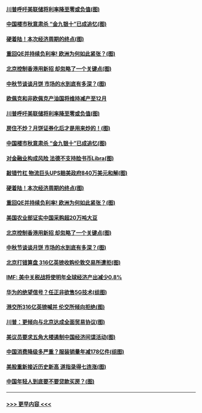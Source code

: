 #### [川普呼吁美联储将利率降至零或负值(图)](../pages/p5/907303.md?t=09141511) 
#### [中国楼市秋意肃杀 “金九银十”已成追忆(图)](../pages/p5/907275.md?t=09141511) 
#### [硬着陆！本次经济周期的终点(图)](../pages/p5/907268.md?t=09141511) 
#### [重回QE并持续负利率! 欧洲为何如此紧张？(图)](../pages/p5/907269.md?t=09141511) 
#### [北京控制香港用新招 却忽略了一个关键点(图)](../pages/p5/907256.md?t=09141511) 
#### [中秋节谈谈月饼 市场的水到底有多深？(图)](../pages/p5/907241.md?t=09141511) 
#### [欧佩克和非欧佩克产油国将维持减产至12月](../pages/p5/907339.md?t=09141511) 
#### [川普呼吁美联储将利率降至零或负值(图)](../pages/p5/907303.md?t=09141511) 
#### [房住不炒？月饼证券化后才是用来炒的！(图)](../pages/p5/907337.md?t=09141511) 
#### [中国楼市秋意肃杀 “金九银十”已成追忆(图)](../pages/p5/907275.md?t=09141511) 
#### [对金融业构成风险 法德不支持脸书币Libra(图)](../pages/p5/907312.md?t=09141511) 
#### [敲错竹杠 物流巨头UPS赔美政府840万美元和解(图)](../pages/p5/907308.md?t=09141511) 
#### [硬着陆！本次经济周期的终点(图)](../pages/p5/907268.md?t=09141511) 
#### [重回QE并持续负利率! 欧洲为何如此紧张？(图)](../pages/p5/907269.md?t=09141511) 
#### [美国农业部证实中国采购超20万吨大豆](../pages/p5/907287.md?t=09141511) 
#### [北京控制香港用新招 却忽略了一个关键点(图)](../pages/p5/907256.md?t=09141511) 
#### [中秋节谈谈月饼 市场的水到底有多深？(图)](../pages/p5/907241.md?t=09141511) 
#### [北京打错算盘 316亿英镑收购伦敦交易所遭拒(图)](../pages/p5/907236.md?t=09141511) 
#### [IMF: 美中关税战将使明年全球经济产出减少0.8%](../pages/p5/907233.md?t=09141511) 
#### [华为的绝望信号？任正非欲售5G技术(组图)](../pages/p5/907155.md?t=09141511) 
#### [港交所316亿英镑喊并 伦交所倾向拒绝(图)](../pages/p5/907207.md?t=09141511) 
#### [川普：更倾向与北京达成全面贸易协议(图)](../pages/p5/907211.md?t=09141511) 
#### [美议员要求五角大楼遏制中国经济间谍活动(图)](../pages/p5/907199.md?t=09141511) 
#### [中国消费降级多严重？服装销量年减178亿件(组图)](../pages/p5/907157.md?t=09141511) 
#### [美股重新接近历史新高 道指录得七连涨(图)](../pages/p5/907182.md?t=09141511) 
#### [中国年轻人到底要不要贷款买房？(图)](../pages/p5/907162.md?t=09141511) 

----
#### [ >>> 更早内容 <<< ](../indexes/p5-earlier.md)
